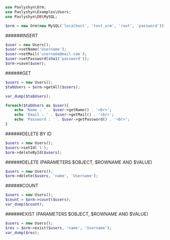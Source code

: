 

```php
use Pavlyshyn\Orm;
use Pavlyshyn\Examples\Users;
use Pavlyshyn\DB\MySQL;

$orm = new Orm(new MySQL('localhost', 'test_orm', 'root', 'password'));
```


######INSERT
```php
$user = new Users();
$user->setName('Username');
$user->setMail('username@mail.com');
$user->setPassword(sha1('password'));
$orm->save($user);
```


######GET
```php
$users = new Users();
$tabUsers = $orm->getAll($users);

var_dump($tabUsers);

foreach($tabUsers as $user){
    echo 'Name : ' . $user->getName() . '<br>';
    echo 'Email : ' . $user->getMail() . '<br>';
    echo 'Password : ' . $user->getPassword() . '<br>';
}
```


######DELETE BY ID
```php
$users = new Users();
$users->setId('1');
$orm->deleteById($users);
```


######DELETE (PARAMETERS $OBJECT, $ROWNAME AND $VALUE)
```php
$users = new Users();
$orm->delete($users, 'name', 'Username');
```


######COUNT
```php
$users = new Users();
$count = $orm->count($users);
var_dump($count);
```


######EXIST (PARAMETERS $OBJECT, $ROWNAME AND $VALUE)
```php
$users = new Users();
$res = $orm->exist($users, 'name', 'Username');
var_dump($res);
```
